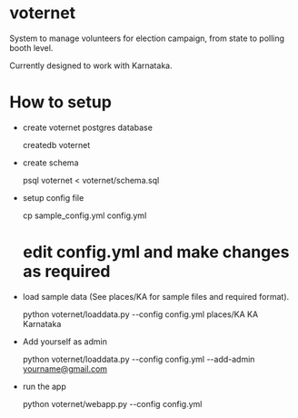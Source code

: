 voternet
========

System to manage volunteers for election campaign, from state to polling booth level.

Currently designed to work with Karnataka.

How to setup
============

* create voternet postgres database

    createdb voternet

* create schema

    psql voternet < voternet/schema.sql

* setup config file
    
    cp sample_config.yml config.yml
    # edit config.yml and make changes as required

* load sample data (See places/KA for sample files and required format).

    python voternet/loaddata.py --config config.yml places/KA KA Karnataka

* Add yourself as admin

    python voternet/loaddata.py --config config.yml --add-admin yourname@gmail.com

* run the app

    python voternet/webapp.py --config config.yml
